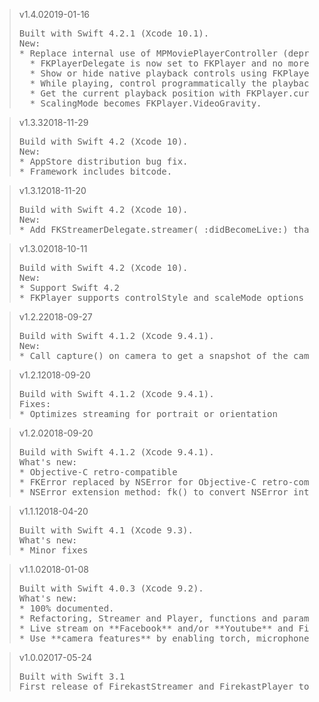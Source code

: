 <blockquote class="lang-specific swift">
<p>v1.4.0<span>2019-01-16</span></p>
<pre>
Built with Swift 4.2.1 (Xcode 10.1).
New:
* Replace internal use of MPMoviePlayerController (deprecated) with AVPlayerViewController. Implementation changes slightly: 
  * FKPlayerDelegate is now set to FKPlayer and no more passed through FKPlayer.play(_:at:).  
  * Show or hide native playback controls using FKPlayer.showPlaybackControls().
  * While playing, control programmatically the playback with FKPlayer.pause(), FKPlayer.resume() or FKPlayer.seek(to:).
  * Get the current playback position with FKPlayer.currentTime.
  * ScalingMode becomes FKPlayer.VideoGravity.
</pre>
</blockquote>

<blockquote class="lang-specific swift">
<p>v1.3.3<span>2018-11-29</span></p>
<pre>
Build with Swift 4.2 (Xcode 10).
New:
* AppStore distribution bug fix.
* Framework includes bitcode.
</pre>
</blockquote>

<blockquote class="lang-specific swift">
<p>v1.3.1<span>2018-11-20</span></p>
<pre>
Build with Swift 4.2 (Xcode 10).
New:
* Add FKStreamerDelegate.streamer(_:didBecomeLive:) that notifies as soon as the stream is LIVE on Firekast Servers, meaning the stream is broadcast and VOD is getting recorded.
</pre>
</blockquote>

<blockquote class="lang-specific swift">
<p>v1.3.0<span>2018-10-11</span></p>
<pre>
Build with Swift 4.2 (Xcode 10).
New:
* Support Swift 4.2
* FKPlayer supports controlStyle and scaleMode options
</pre>
</blockquote>

<blockquote class="lang-specific swift">
<p>v1.2.2<span>2018-09-27</span></p>
<pre>
Build with Swift 4.1.2 (Xcode 9.4.1).
New:
* Call capture() on camera to get a snapshot of the camera preview
</pre>
</blockquote>

<blockquote class="lang-specific swift">
<p>v1.2.1<span>2018-09-20</span></p>
<pre>
Build with Swift 4.1.2 (Xcode 9.4.1).
Fixes:
* Optimizes streaming for portrait or orientation 
</pre>
</blockquote>

<blockquote class="lang-specific swift">
<p>v1.2.0<span>2018-09-20</span></p>
<pre>
Build with Swift 4.1.2 (Xcode 9.4.1).
What's new:
* Objective-C retro-compatible
* FKError replaced by NSError for Objective-C retro-compatibility
* NSError extension method: fk() to convert NSError into FKError 
</pre>
</blockquote>

<blockquote class="lang-specific swift">
<p>v1.1.1<span>2018-04-20</span></p>
<pre>
Built with Swift 4.1 (Xcode 9.3).
What's new:
* Minor fixes
</pre>
</blockquote>

<blockquote class="lang-specific swift">
<p>v1.1.0<span>2018-01-08</span></p>
<pre>
Built with Swift 4.0.3 (Xcode 9.2).
What's new:
* 100% documented.
* Refactoring, Streamer and Player, functions and parameters should be more straight forward.
* Live stream on **Facebook** and/or **Youtube** and Firekast simultaneous. See LiveStreamingPlatform.
* Use **camera features** by enabling torch, microphone, choosing your device's camera. See Camera.
</pre>
</blockquote>

<blockquote class="lang-specific swift">
<p>v1.0.0<span>2017-05-24</span></p>
<pre>
Built with Swift 3.1
First release of FirekastStreamer and FirekastPlayer to stream and play video with its streamId.
</pre>
</blockquote>